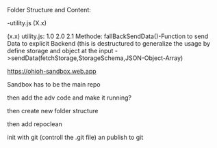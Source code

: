 Folder Structure and Content:

-utility.js (X.x)

(x.x) utility.js:
1.0
2.0
2.1 Methode: fallBackSendData()-Function to send Data to explicit Backend
(this is destructured to generalize the usage by define storage and object at the input
->sendData(fetchStorage,StorageSchema,JSON-Object-Array)




https://ohioh-sandbox.web.app


Sandbox has to be the main repo


then add the adv code and make it running?

then create new folder structure

then add repoclean

init with  git  (controll  the .git file)  an publish to git

